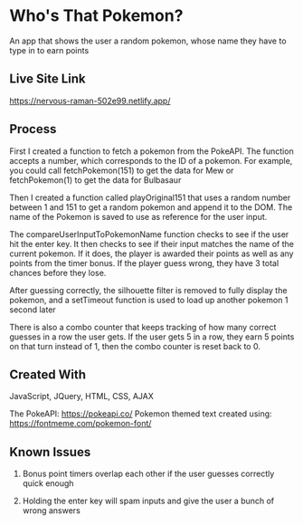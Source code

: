 # Who's That Pokemon?

An app that shows the user a random pokemon, whose name they have to type in to earn points

## Live Site Link

https://nervous-raman-502e99.netlify.app/

## Process

First I created a function to fetch a pokemon from the PokeAPI. The function accepts a number, which corresponds to the ID of a pokemon. For example, you could call fetchPokemon(151) to get the data for Mew or fetchPokemon(1) to get the data for Bulbasaur

Then I created a function called playOriginal151 that uses a random number between 1 and 151 to get a random pokemon and append it to the DOM. The name of the Pokemon is saved to use as reference for the user input.

The compareUserInputToPokemonName function checks to see if the user hit the enter key. It then checks to see if their input matches the name of the current pokemon. If it does, the player is awarded their points as well as any points from the timer bonus. If the player guess wrong, they have 3 total chances before they lose.

After guessing correctly, the silhouette filter is removed to fully display the pokemon, and a setTimeout function is used to load up another pokemon 1 second later

There is also a combo counter that keeps tracking of how many correct guesses in a row the user gets. If the user gets 5 in a row, they earn 5 points on that turn instead of 1, then the combo counter is reset back to 0.

## Created With

JavaScript, JQuery, HTML, CSS, AJAX

The PokeAPI: https://pokeapi.co/
Pokemon themed text created using: https://fontmeme.com/pokemon-font/

## Known Issues

1. Bonus point timers overlap each other if the user guesses correctly quick enough

2. Holding the enter key will spam inputs and give the user a bunch of wrong answers
